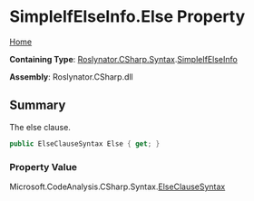 <a name="_top"></a>

# SimpleIfElseInfo\.Else Property

[Home](../../../../../README.md#_top)

**Containing Type**: [Roslynator.CSharp.Syntax](../../README.md#_top)\.[SimpleIfElseInfo](../README.md#_top)

**Assembly**: Roslynator\.CSharp\.dll

## Summary

The else clause\.

```csharp
public ElseClauseSyntax Else { get; }
```

### Property Value

Microsoft\.CodeAnalysis\.CSharp\.Syntax\.[ElseClauseSyntax](https://docs.microsoft.com/en-us/dotnet/api/microsoft.codeanalysis.csharp.syntax.elseclausesyntax)

